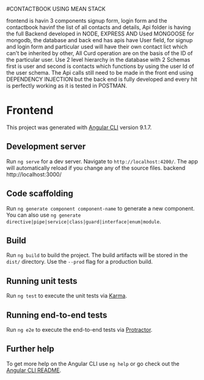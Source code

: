 #CONTACTBOOK USING MEAN STACK

frontend is havin 3 components signup form, login form and the contactbook havinf the list of all contacts and details, Api folder is having the full Backend developed in NODE, EXPRESS AND Used MONGOOSE for mongodb, the database and back end has apis have User field, for signup and login form and particular used will have their own contact lict which can't be inherited by other, All Curd operation are on the basis of the ID of the particular user. Use 2 level hierarchy in the database with 2 Schemas first is user and second is contacts which functions by using the user Id of the user schema. The Api calls still need to be made in the front end using DEPENDENCY INJECTION but the back end is fully developed and every hit is perfectly working as it is tested in POSTMAN.  

# Frontend

This project was generated with [Angular CLI](https://github.com/angular/angular-cli) version 9.1.7.

## Development server

Run `ng serve` for a dev server. Navigate to `http://localhost:4200/`. The app will automatically reload if you change any of the source files. 
backend http://localhost:3000/

## Code scaffolding

Run `ng generate component component-name` to generate a new component. You can also use `ng generate directive|pipe|service|class|guard|interface|enum|module`.

## Build

Run `ng build` to build the project. The build artifacts will be stored in the `dist/` directory. Use the `--prod` flag for a production build.

## Running unit tests

Run `ng test` to execute the unit tests via [Karma](https://karma-runner.github.io).

## Running end-to-end tests

Run `ng e2e` to execute the end-to-end tests via [Protractor](http://www.protractortest.org/).

## Further help

To get more help on the Angular CLI use `ng help` or go check out the [Angular CLI README](https://github.com/angular/angular-cli/blob/master/README.md).
